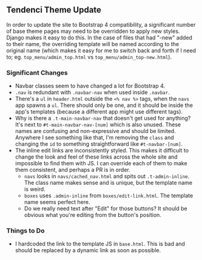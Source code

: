 ## Tendenci Theme Update
In order to update the site to Bootstrap 4 compatibility, a significant number of base theme pages may need to be overridden to apply new styles. Django makes it easy to do this. In the case of files that had "-new" added to their name, the overriding template will be named according to the original name (which makes it easy for me to switch back and forth if I need to; eg. `top_menu/admin_top.html` vs `top_menu/admin_top-new.html`).
### Significant Changes
* Navbar classes seem to have changed a lot for Bootstrap 4.
* `.nav` is redundant with `.navbar-nav` when used inside `.navbar`.
* There's a `ul` in `header.html` outside the `<% nav %>` tags, when the `navs` app spawns a `ul`. There should only be one, and it should be inside the app's templates (because a different app might use different tags).
* Why is there a `.t-main-navbar-nav` that doesn't get used for anything? It's next to `#t-main-navbar-nav-[num]` which is also unused. These names are confusing and non-expressive and should be limited. Anywhere I see something like that, I'm removing the `class` and changing the `id` to something straightforward like `#t-navbar-[num]`.
* The inline edit links are inconsistently styled. This makes it difficult to change the look and feel of these links across the whole site and impossible to find them with JS. I can override each of them to make them consistent, and perhaps a PR is in order.
  - `navs` looks in `navs/cached_nav.html` and spits out `.t-admin-inline`. The class name makes sense and is unique, but the template name is weird.
  - `boxes` uses `.admin-inline` from `boxes/edit-link.html`. The template name seems perfect here.
  - Do we really need text after "Edit" for those buttons? It should be obvious what you're editing from the button's position.
### Things to Do
* I hardcoded the link to the template JS in `base.html`. This is bad and should be replaced by a dynamic link as soon as possible.
